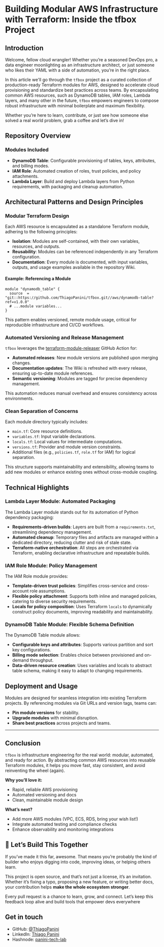 # Building Modular AWS Infrastructure with Terraform: Inside the tfbox Project

## Introduction

Welcome, fellow cloud wrangler! Whether you’re a seasoned DevOps pro, a data engineer moonlighting as an infrastructure architect, or just someone who likes their YAML with a side of automation, you’re in the right place. 

In this article we'll go through the `tfbox` project as a curated collection of production-ready Terraform modules for AWS, designed to accelerate cloud provisioning and standardize best practices across teams. By encapsulating common AWS resources, such as DynamoDB tables, IAM roles, Lambda layers, and many other in the future, `tfbox` empowers engineers to compose robust infrastructure with minimal boilerplate and maximum flexibility.

Whether you’re here to learn, contribute, or just see how someone else solved a real world problem, grab a coffee and let’s dive in!

## Repository Overview

### Modules Included

- **DynamoDB Table**: Configurable provisioning of tables, keys, attributes, and billing modes.
- **IAM Role**: Automated creation of roles, trust policies, and policy attachments.
- **Lambda Layer**: Build and deploy Lambda layers from Python requirements, with packaging and cleanup automation.

## Architectural Patterns and Design Principles

### Modular Terraform Design

Each AWS resource is encapsulated as a standalone Terraform module, adhering to the following principles:

- **Isolation**: Modules are self-contained, with their own variables, resources, and outputs.
- **Reusability**: Modules can be referenced independently in any Terraform configuration.
- **Documentation**: Every module is documented, with input variables, outputs, and usage examples available in the repository Wiki.

#### Example: Referencing a Module

```hcl
module "dynamodb_table" {
  source  = "git::https://github.com/ThiagoPanini/tfbox.git//aws/dynamodb-table?ref=v1.0.0"
  # ...module variables...
}
```

This pattern enables versioned, remote module usage, critical for reproducible infrastructure and CI/CD workflows.

### Automated Versioning and Release Management

`tfbox` leverages the [terraform-module-releaser](https://github.com/marketplace/actions/terraform-module-releaser) GitHub Action for:

- **Automated releases**: New module versions are published upon merging changes.
- **Documentation updates**: The Wiki is refreshed with every release, ensuring up-to-date module references.
- **Semantic versioning**: Modules are tagged for precise dependency management.

This automation reduces manual overhead and ensures consistency across environments.

### Clean Separation of Concerns

Each module directory typically includes:

- `main.tf`: Core resource definitions.
- `variables.tf`: Input variable declarations.
- `locals.tf`: Local values for intermediate computations.
- `versions.tf`: Provider and module version constraints.
- Additional files (e.g., `policies.tf`, `role.tf` for IAM) for logical separation.

This structure supports maintainability and extensibility, allowing teams to add new modules or enhance existing ones without cross-module coupling.

## Technical Highlights

### Lambda Layer Module: Automated Packaging

The Lambda Layer module stands out for its automation of Python dependency packaging:

- **Requirements-driven builds**: Layers are built from a `requirements.txt`, streamlining dependency management.
- **Automated cleanup**: Temporary files and artifacts are managed within a dedicated directory, reducing clutter and risk of stale state.
- **Terraform-native orchestration**: All steps are orchestrated via Terraform, enabling declarative infrastructure and repeatable builds.

### IAM Role Module: Policy Management

The IAM Role module provides:

- **Template-driven trust policies**: Simplifies cross-service and cross-account role assumptions.
- **Flexible policy attachment**: Supports both inline and managed policies, catering to diverse security requirements.
- **Locals for policy composition**: Uses Terraform `locals` to dynamically construct policy documents, improving readability and maintainability.

### DynamoDB Table Module: Flexible Schema Definition

The DynamoDB Table module allows:

- **Configurable keys and attributes**: Supports various partition and sort key configurations.
- **Billing mode selection**: Enables choice between provisioned and on-demand throughput.
- **Data-driven resource creation**: Uses variables and locals to abstract table schema, making it easy to adapt to changing requirements.


## Deployment and Usage

Modules are designed for seamless integration into existing Terraform projects. By referencing modules via Git URLs and version tags, teams can:

- **Pin module versions** for stability.
- **Upgrade modules** with minimal disruption.
- **Share best practices** across projects and teams.

---

## Conclusion

`tfbox` is infrastructure engineering for the real world: modular, automated, and ready for action. By abstracting common AWS resources into reusable Terraform modules, it helps you move fast, stay consistent, and avoid reinventing the wheel (again).

**Why you’ll love it:**

- Rapid, reliable AWS provisioning
- Automated versioning and docs
- Clean, maintainable module design

**What’s next?**

- Add more AWS modules (VPC, ECS, RDS, bring your wish list!)
- Integrate automated testing and compliance checks
- Enhance observability and monitoring integrations

## 🤝 Let’s Build This Together

If you’ve made it this far, awesome. That means you’re probably the kind of builder who enjoys digging into code, improving ideas, or helping others learn.

This project is open source, and that’s not just a license, it’s an invitation. Whether it’s fixing a typo, proposing a new feature, or writing better docs, your contribution helps **make the whole ecosystem stronger**.

Every pull request is a chance to learn, grow, and connect. Let’s keep this feedback loop alive and build tools that empower devs everywhere

## Get in touch

- GitHub: [@ThiagoPanini](https://github.com/ThiagoPanini)
- LinkedIn: [Thiago Panini](https://www.linkedin.com/in/thiago-panini/)
- Hashnode: [panini-tech-lab](https://panini.hashnode.dev/)
